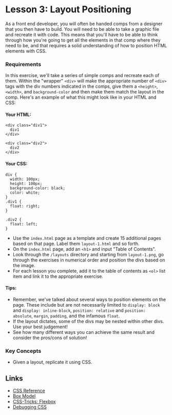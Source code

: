 # Lesson 3: Layout Positioning

As a front end developer, you will often be handed comps from a designer that you then have to build. You will need to be able to take a graphic file and recreate it with code. This means that you'll have to be able to think through how you're going to get all the elements in that comp where they need to be, and that requires a solid understanding of how to position HTML elements with CSS.

### Requirements

In this exercise, we'll take a series of simple comps and recreate each of them. Within the "wrapper" `<div>` will make the appropriate number of `<div>` tags with the div numbers indicated in the comps, give them a `<height>`, `<width>`, and `background-color` and then make them match the layout in the comp. Here's an example of what this might look like in your HTML and CSS:

#### Your HTML:
```
<div class="div1">
  div1
</div>

<div class="div2">
  div2
</div>
```

#### Your CSS:

```
div {
  width: 100px;
  height: 100px;
  background-color: black;
  color: white;
}
.div1 {
  float: right;
}

.div2 {
  float: left;
}
```

- Use the `index.html` page as a template and create 15 additional pages based on that page. Label them `layout-1.html` and so forth. 
- On the `index.html` page, add an `<h1>` and input "Table of Contents".
- Look through the `/layouts` directory and starting from `layout-1.png`, go through the exercises in numerical order and position the divs based on the image.
- For each lesson you complete, add it to the table of contents as `<ol>` list item and link it to the appropriate exercise.

#### Tips:

- Remember, we've talked about several ways to position elements on the page. These include but are not necessarily limited to `display: block` and `display: inline-block`, `position: relative` and `position: absolute`, `margin`, `padding`, and the infamous `float`.
- If the layout dictates, some of the divs may be nested within other divs. Use your best judgement!
- See how many different ways you can achieve the same result and consider the pros/cons of solution!

### Key Concepts

- Given a layout, replicate it using CSS. 

## Links 

- [CSS Reference](https://developer.mozilla.org/en-US/docs/Web/CSS/Reference)
- [Box Model](https://developer.mozilla.org/en-US/docs/Learn/CSS/Introduction_to_CSS/Box_modelm)
- [CSS-Tricks: Flexbox](https://css-tricks.com/snippets/css/a-guide-to-flexbox/)
- [Debugging CSS](https://developer.mozilla.org/en-US/docs/Learn/CSS/Introduction_to_CSS/Debugging_CSS)